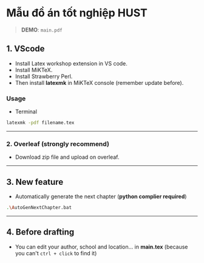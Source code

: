 # Mẫu đồ án tốt nghiệp HUST
> **DEMO**: `main.pdf`
## 1. VScode 
- Install Latex workshop extension in VS code.
- Install MiKTeX.
- Install Strawberry Perl.
- Then install **latexmk** in MiKTeX console (remember update before).
### Usage
- Terminal
```bash
latexmk -pdf filename.tex
```
---
### 2.  Overleaf (strongly recommend)
- Download zip file and upload on overleaf.

---
## 3. New feature 
- Automatically generate the next chapter (**python complier required**)
```bash
.\AutoGenNextChapter.bat
```
---
## 4. Before drafting
- You can edit your author, school and location... in **main.tex** (because you can't `ctrl + click` to find it)
